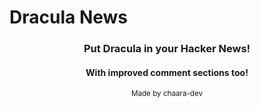 # Dracula News

<h3 align="center">Put Dracula in your Hacker News!</h3>
<h4 align="center">With improved comment sections too!</h4>


<div align="center">
    <sub>Made by chaara-dev</sub>
</div>
